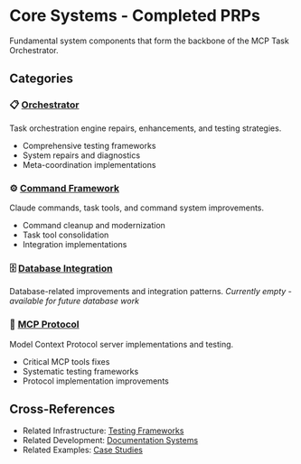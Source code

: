 # Core Systems - Completed PRPs

Fundamental system components that form the backbone of the MCP Task Orchestrator.

## Categories

### 📋 [Orchestrator](./orchestrator/)
Task orchestration engine repairs, enhancements, and testing strategies.
- Comprehensive testing frameworks
- System repairs and diagnostics  
- Meta-coordination implementations

### ⚙️ [Command Framework](./command-framework/)
Claude commands, task tools, and command system improvements.
- Command cleanup and modernization
- Task tool consolidation
- Integration implementations

### 🗄️ [Database Integration](./database-integration/)
Database-related improvements and integration patterns.
*Currently empty - available for future database work*

### 🔌 [MCP Protocol](./mcp-protocol/)
Model Context Protocol server implementations and testing.
- Critical MCP tools fixes
- Systematic testing frameworks
- Protocol implementation improvements

## Cross-References

- Related Infrastructure: [Testing Frameworks](../infrastructure/testing-frameworks/)
- Related Development: [Documentation Systems](../development-workflow/documentation-systems/)
- Related Examples: [Case Studies](../examples-and-workshops/case-studies/)